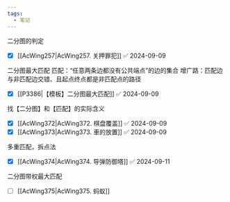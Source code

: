 ```yaml
---
tags:
  - 笔记
---
```

二分图的判定
- [x] [[AcWing257|AcWing257. 关押罪犯]] ✅ 2024-09-09

二分图最大匹配
匹配：“任意两条边都没有公共端点”的边的集合
增广路：匹配边与非匹配边交错、且起点终点都是非匹配点的路径

- [x] [[P3386|【模板】二分图最大匹配]] ✅ 2024-09-09

找【二分图】和【匹配】的实际含义
- [x] [[AcWing372|AcWing372. 棋盘覆盖]] ✅ 2024-09-09
- [x] [[AcWing373|AcWing373. 車的放置]] ✅ 2024-09-09

多重匹配，拆点法
- [x] [[AcWing374|AcWing374. 导弹防御塔]] ✅ 2024-09-11

二分图带权最大匹配
- [ ] [[AcWing375|AcWing375. 蚂蚁]]
